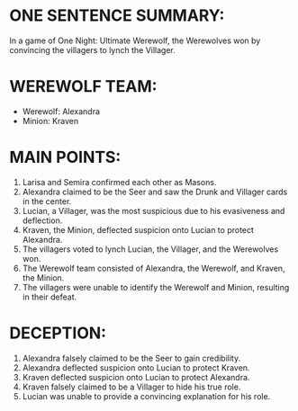 # ONE SENTENCE SUMMARY:
In a game of One Night: Ultimate Werewolf, the Werewolves won by convincing the villagers to lynch the Villager.

# WEREWOLF TEAM:
- Werewolf: Alexandra
- Minion: Kraven

# MAIN POINTS:
1. Larisa and Semira confirmed each other as Masons.
2. Alexandra claimed to be the Seer and saw the Drunk and Villager cards in the center.
3. Lucian, a Villager, was the most suspicious due to his evasiveness and deflection.
4. Kraven, the Minion, deflected suspicion onto Lucian to protect Alexandra.
5. The villagers voted to lynch Lucian, the Villager, and the Werewolves won.
6. The Werewolf team consisted of Alexandra, the Werewolf, and Kraven, the Minion.
7. The villagers were unable to identify the Werewolf and Minion, resulting in their defeat.

# DECEPTION:
1. Alexandra falsely claimed to be the Seer to gain credibility.
2. Alexandra deflected suspicion onto Lucian to protect Kraven.
3. Kraven deflected suspicion onto Lucian to protect Alexandra.
4. Kraven falsely claimed to be a Villager to hide his true role.
5. Lucian was unable to provide a convincing explanation for his role.